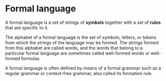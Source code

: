 # Formal language
A formal language is a set of strings of **symbols** together with a set of **rules** that are specific to it.

The alphabet of a formal language is the set of symbols, letters, or tokens from which the strings of the language may be formed. The strings formed from this alphabet are called words, and the words that belong to a particular formal language are sometimes called well-formed words or well-formed formulas.

A formal language is often defined by means of a formal grammar such as a regular grammar or context-free grammar, also called its formation rule.
